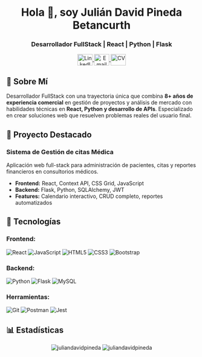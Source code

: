 <h1 align="center">Hola 👋, soy Julián David Pineda Betancurth</h1>
<h3 align="center">Desarrollador FullStack | React | Python | Flask</h3>

<p align="center">
  <a href="https://linkedin.com/in/juliandavidpinedabetancurth" target="blank">
    <img align="center" src="https://raw.githubusercontent.com/rahuldkjain/github-profile-readme-generator/master/src/images/icons/Social/linked-in-alt.svg" alt="LinkedIn" height="30" width="40" />
  </a>
  <a href="mailto:combm77@gmail.com" target="blank">
    <img align="center" src="https://img.icons8.com/color/48/000000/gmail-new.png" alt="Email" height="30" width="40" />
  </a>
  <a href="https://flowcv.com/resume/nkb4og1ujbqd" target="blank">
    <img align="center" src="https://img.icons8.com/color/48/000000/resume.png" alt="CV" height="30" width="40" />
  </a>
</p>

## 🚀 Sobre Mí

Desarrollador FullStack con una trayectoria única que combina **8+ años de experiencia comercial** en gestión de proyectos y análisis de mercado con habilidades técnicas en **React, Python y desarrollo de APIs**. Especializado en crear soluciones web que resuelven problemas reales del usuario final.

## 💼 Proyecto Destacado

### **Sistema de Gestión de citas Médica**
Aplicación web full-stack para administración de pacientes, citas y reportes financieros en consultorios médicos.

- **Frontend:** React, Context API, CSS Grid, JavaScript
- **Backend:** Flask, Python, SQLAlchemy, JWT
- **Features:** Calendario interactivo, CRUD completo, reportes automatizados

## 🔧 Tecnologías

### **Frontend:**
![React](https://img.shields.io/badge/React-61DAFB?style=for-the-badge&logo=react&logoColor=black)
![JavaScript](https://img.shields.io/badge/JavaScript-F7DF1E?style=for-the-badge&logo=javascript&logoColor=black)
![HTML5](https://img.shields.io/badge/HTML5-E34F26?style=for-the-badge&logo=html5&logoColor=white)
![CSS3](https://img.shields.io/badge/CSS3-1572B6?style=for-the-badge&logo=css3&logoColor=white)
![Bootstrap](https://img.shields.io/badge/Bootstrap-7952B3?style=for-the-badge&logo=bootstrap&logoColor=white)

### **Backend:**
![Python](https://img.shields.io/badge/Python-3776AB?style=for-the-badge&logo=python&logoColor=white)
![Flask](https://img.shields.io/badge/Flask-000000?style=for-the-badge&logo=flask&logoColor=white)
![MySQL](https://img.shields.io/badge/MySQL-4479A1?style=for-the-badge&logo=mysql&logoColor=white)

### **Herramientas:**
![Git](https://img.shields.io/badge/Git-F05032?style=for-the-badge&logo=git&logoColor=white)
![Postman](https://img.shields.io/badge/Postman-FF6C37?style=for-the-badge&logo=postman&logoColor=white)
![Jest](https://img.shields.io/badge/Jest-C21325?style=for-the-badge&logo=jest&logoColor=white)

## 📊 Estadísticas

<p align="center">
  <img src="https://github-readme-stats.vercel.app/api/top-langs?username=juliandavidpineda&show_icons=true&locale=en&layout=compact&theme=radical" alt="juliandavidpineda" />
  <img src="https://github-readme-stats.vercel.app/api?username=juliandavidpineda&show_icons=true&theme=radical" alt="juliandavidpineda" />
</p>
